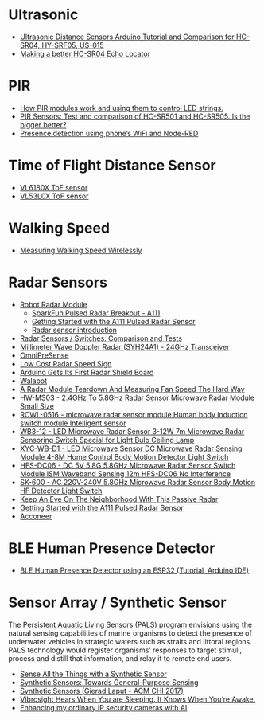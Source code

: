 # Ultrasonic
* [Ultrasonic Distance Sensors Arduino Tutorial and Comparison for HC-SR04, HY-SRF05, US-015](https://www.youtube.com/watch?v=aLkkAsrSibo)
* [Making a better HC-SR04 Echo Locator](http://uglyduck.ath.cx/ep/archive/2014/01/Making_a_better_HC_SR04_Echo_Locator.html)

# PIR
* [How PIR modules work and using them to control LED strings.](https://www.youtube.com/watch?v=evZM2_RTvTU)
* [PIR Sensors: Test and comparison of HC-SR501 and HC-SR505. Is the bigger better?](https://www.youtube.com/watch?v=0zgY5x9Zq3M)
* [Presence detection using phone’s WiFi and Node-RED](https://harizanov.com/2014/03/presence-detection-using-phones-wifi-and-node-red/)

# Time of Flight Distance Sensor
* [VL6180X ToF sensor](https://www.adafruit.com/product/3316)
* [VL53L0X ToF sensor](https://www.adafruit.com/product/3317)

# Walking Speed
* [Measuring Walking Speed Wirelessly](http://hackaday.com/2017/05/10/measuring-walking-speed-wirelessly/)

# Radar Sensors
* [Robot Radar Module](https://hackaday.com/2018/05/03/robot-radar-module/)
    * [SparkFun Pulsed Radar Breakout - A111](https://www.sparkfun.com/products/15577)
    * [Getting Started with the A111 Pulsed Radar Sensor](https://learn.sparkfun.com/tutorials/getting-started-with-the-a111-pulsed-radar-sensor/all)
    * [Radar sensor introduction](https://acconeer-python-exploration.readthedocs.io/en/latest/sensor_introduction.html)
* [Radar Sensors / Switches: Comparison and Tests](https://www.youtube.com/watch?v=9WiJJgIi3W0)
* [Millimeter Wave Doppler Radar (SYH24A1) - 24GHz Transceiver](https://www.seeedstudio.com/Millimeter-wave-Doppler-radar-SYH24A-p-4392.html)
* [OmniPreSense](https://omnipresense.com/)
* [Low Cost Radar Speed Sign](https://www.instructables.com/id/Low-Cost-Radar-Speed-Sign/)
* [Arduino Gets Its First Radar Shield Board](https://www.sensorsmag.com/components/arduino-gets-its-first-radar-shield-board)
* [Walabot](https://walabot.com/)
* [A Radar Module Teardown And Measuring Fan Speed The Hard Way](https://hackaday.com/2018/08/14/a-radar-module-teardown-and-measuring-fan-speed-the-hard-way/)
* [HW-MS03 - 2.4GHz To 5.8GHz Radar Sensor Microwave Radar Module Small Size](https://www.banggood.com/HW-MS03-2_4GHz-To-5_8GHz-Radar-Sensor-Microwave-Radar-Module-Small-Size-p-1123550.html?p=E307071053245201501N)
* [RCWL-0516 - microwave radar sensor module Human body induction switch module Intelligent sensor](https://www.aliexpress.com/item/RCWL-0516-microwave-radar-sensor-module-Human-body-induction-switch-module-Intelligent-sensor/32704946341.html)
* [WB3-12 - LED Microwave Radar Sensor 3-12W 7m Microwave Radar Sensoring Switch Special for Light Bulb Ceiling Lamp](https://www.aliexpress.com/item/LED-Microwave-Radar-Sensor-3-12W-Microwave-Sensoring-Switch-Special-for-Spherical-Lamp/32602421530.html)
* [XYC-WB-D1 - LED Microwave Sensor DC Microwave Radar Sensing Module 4-8M Home Control Body Motion Detector Light Switch](https://www.aliexpress.com/item/Microwave-Radar-Sensor-4-8M-180-LED-Lamp-Smart-Switch-Steady-Home-Control/32668622766.html)
* [HFS-DC06 - DC 5V 5.8G 5.8GHz Microwave Radar Sensor Switch Module ISM Waveband Sensing 12m HFS-DC06 No Interference](https://www.aliexpress.com/item/5-8GHz-Microwave-Radar-Sensor-Module-ISM-Waveband-DC-5V-39-22-11mm-Installation-Height-2/32735312800.html)
* [SK-600 - AC 220V-240V 5.8GHz Microwave Radar Sensor Body Motion HF Detector Light Switch](https://www.banggood.com/SK-600-AC-220V-240V-5_8GHz-Microwave-Radar-Sensor-Body-Motion-HF-Detector-Light-Switch-p-1023364.html)
* [Keep An Eye On The Neighborhood With This Passive Radar](https://hackaday.com/2019/11/08/keep-an-eye-on-the-neighborhood-with-this-passive-radar/)
* [Getting Started with the A111 Pulsed Radar Sensor](https://learn.sparkfun.com/tutorials/getting-started-with-the-a111-pulsed-radar-sensor)
* [Acconeer](https://www.acconeer.com/products)

# BLE Human Presence Detector
* [BLE Human Presence Detector using an ESP32 (Tutorial, Arduino IDE)](https://www.youtube.com/watch?v=KNoFdKgvskU)

# Sensor Array / Synthetic Sensor
The [Persistent Aquatic Living Sensors (PALS) program](https://www.darpa.mil/news-events/2018-02-02)
envisions using the natural sensing capabilities of marine organisms to detect
the presence of underwater vehicles in strategic waters such as straits and littoral regions.
PALS technology would register organisms’ responses to target stimuli,
process and distill that information, and relay it to remote end users.

* [Sense All the Things with a Synthetic Sensor](http://hackaday.com/2017/05/19/sense-all-the-things-with-a-synthetic-sensor/)
* [Synthetic Sensors: Towards General-Purpose Sensing](http://www.gierad.com/assets/supersensor/supersensor.pdf)
* [Synthetic Sensors (Gierad Laput - ACM CHI 2017)](https://www.youtube.com/watch?v=hpxUrvTltJI)
* [Vibrosight Hears When You are Sleeping. It Knows When You’re Awake.](https://hackaday.com/2018/10/22/vibrosight-hears-when-you-are-sleeping-it-knows-when-youre-awake/)
* [Enhancing my ordinary IP security cameras with AI](https://harizanov.com/2018/03/enhancing-my-ordinary-security-cameras-with-ai/)


